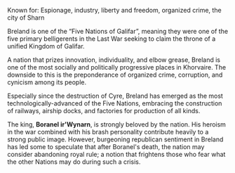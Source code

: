 Known for: Espionage, industry, liberty and freedom, organized crime, the city of Sharn

Breland is one of the “Five Nations of Galifar”, meaning they were one of the five primary belligerents in the Last War seeking to claim the throne of a unified Kingdom of Galifar.

A nation that prizes innovation, individuality, and elbow grease, Breland is one of the most socially and politically progressive places in Khorvaire. The downside to this is the preponderance of organized crime, corruption, and cynicism among its people.

Especially since the destruction of Cyre, Breland has emerged as the most technologically-advanced of the Five Nations, embracing the construction of railways, airship docks, and factories for production of all kinds.

The king, **Boranel ir'Wynarn**, is strongly beloved by the nation. His heroism in the war combined with his brash personality contribute heavily to a strong public image. However, burgeoning republican sentiment in Breland has led some to speculate that after Boranel's death, the nation may consider abandoning royal rule; a notion that frightens those who fear what the other Nations may do during such a crisis.